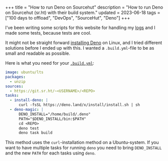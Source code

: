 +++
title = "How to run Deno on Sourcehut"
description = "How to run Deno on Sourcehut (sr.ht) with their build system."
updated = 2023-06-18
tags = ["100 days to offload", "DevOps", "SourceHut", "Deno"]
+++

I've been writing some scripts for this website for handling my [logs][logs] and
I made some tests, because tests are cool.

It might not be straight forward [installing Deno][deno] on Linux, and I tried
different solutions before I ended up with this. I wanted a `.build.yml`-file to
be as small and readable as possible.

Here is what you need for your [`.build.yml`][build-srht]:

```yml
image: ubuntu/lts
packages:
  - unzip
sources:
  - https://git.sr.ht/~<USERNAME>/<REPO>
tasks:
  - install-deno: |
      curl -fsSL https://deno.land/x/install/install.sh | sh
  - deno-magic: |
      DENO_INSTALL="/home/build/.deno"
      PATH="$DENO_INSTALL/bin:$PATH"
      cd <REPO>
      deno test
      deno task build
```

This method uses the `curl`-installation method on a Ubuntu-system. If you want
to have multiple tasks for running `deno` you need to bring `DENO_INSTALL` and
the new `PATH` for each tasks using `deno`.

[logs]: /logs
[deno]: https://deno.land/manual@v1.30.0/getting_started/installation
[build-srht]: https://man.sr.ht/builds.sr.ht/
